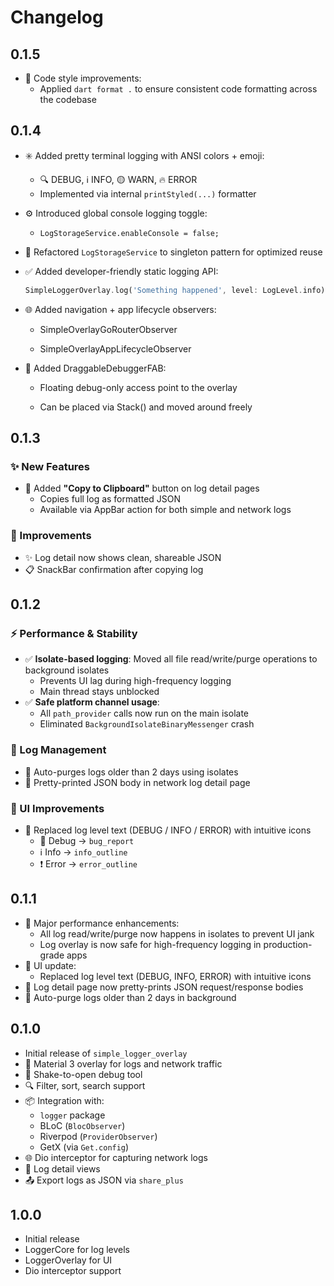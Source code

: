 # Changelog

## 0.1.5

- 🎨 Code style improvements:
  - Applied `dart format .` to ensure consistent code formatting across the codebase

## 0.1.4

- ✳️ Added pretty terminal logging with ANSI colors + emoji:
  - 🔍 DEBUG, ℹ️ INFO, 🟡 WARN, 🔥 ERROR
  - Implemented via internal `printStyled(...)` formatter

- ⚙️ Introduced global console logging toggle:
  - `LogStorageService.enableConsole = false;`

- 🧠 Refactored `LogStorageService` to singleton pattern for optimized reuse

- ✅ Added developer-friendly static logging API:
  ```dart
  SimpleLoggerOverlay.log('Something happened', level: LogLevel.info);

- 🌐 Added navigation + app lifecycle observers:

    - SimpleOverlayGoRouterObserver

    - SimpleOverlayAppLifecycleObserver

- 🐞 Added DraggableDebuggerFAB:

    - Floating debug-only access point to the overlay

    - Can be placed via Stack() and moved around freely

## 0.1.3

### ✨ New Features
- 📝 Added **"Copy to Clipboard"** button on log detail pages
  - Copies full log as formatted JSON
  - Available via AppBar action for both simple and network logs

### 🔧 Improvements
- ✨ Log detail now shows clean, shareable JSON
- 📋 SnackBar confirmation after copying log

## 0.1.2

### ⚡ Performance & Stability
- ✅ **Isolate-based logging**: Moved all file read/write/purge operations to background isolates
  - Prevents UI lag during high-frequency logging
  - Main thread stays unblocked
- ✅ **Safe platform channel usage**:
  - All `path_provider` calls now run on the main isolate
  - Eliminated `BackgroundIsolateBinaryMessenger` crash

### 🧼 Log Management
- 🧹 Auto-purges logs older than 2 days using isolates
- 🧾 Pretty-printed JSON body in network log detail page

### 🎨 UI Improvements
- 🔁 Replaced log level text (DEBUG / INFO / ERROR) with intuitive icons
  - 🐞 Debug → `bug_report`
  - ℹ️ Info → `info_outline`
  - ❗ Error → `error_outline`

## 0.1.1

- 🧠 Major performance enhancements:
  - All log read/write/purge now happens in isolates to prevent UI jank
  - Log overlay is now safe for high-frequency logging in production-grade apps
- 🎯 UI update:
  - Replaced log level text (DEBUG, INFO, ERROR) with intuitive icons
- 🧾 Log detail page now pretty-prints JSON request/response bodies
- 🛑 Auto-purge logs older than 2 days in background

## 0.1.0

- Initial release of `simple_logger_overlay`
- 🌈 Material 3 overlay for logs and network traffic
- 🚀 Shake-to-open debug tool
- 🔍 Filter, sort, search support
- 📦 Integration with:
  - `logger` package
  - BLoC (`BlocObserver`)
  - Riverpod (`ProviderObserver`)
  - GetX (via `Get.config`)
- 🌐 Dio interceptor for capturing network logs
- 🧾 Log detail views
- 📤 Export logs as JSON via `share_plus`

## 1.0.0

- Initial release
- LoggerCore for log levels
- LoggerOverlay for UI
- Dio interceptor support
